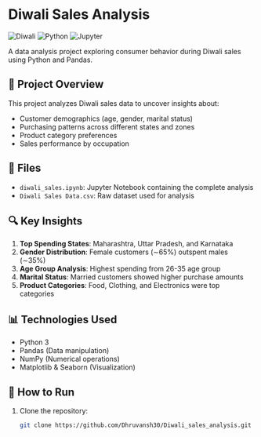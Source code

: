 # Diwali Sales Analysis

![Diwali](https://img.shields.io/badge/Festival-Diwali-orange) ![Python](https://img.shields.io/badge/Language-Python-blue) ![Jupyter](https://img.shields.io/badge/Notebook-Jupyter-orange)

A data analysis project exploring consumer behavior during Diwali sales using Python and Pandas.

## 📌 Project Overview
This project analyzes Diwali sales data to uncover insights about:
- Customer demographics (age, gender, marital status)
- Purchasing patterns across different states and zones
- Product category preferences
- Sales performance by occupation

## 📂 Files
- `diwali_sales.ipynb`: Jupyter Notebook containing the complete analysis
- `Diwali Sales Data.csv`: Raw dataset used for analysis

## 🔍 Key Insights
1. **Top Spending States**: Maharashtra, Uttar Pradesh, and Karnataka
2. **Gender Distribution**: Female customers (∼65%) outspent males (∼35%)
3. **Age Group Analysis**: Highest spending from 26-35 age group
4. **Marital Status**: Married customers showed higher purchase amounts
5. **Product Categories**: Food, Clothing, and Electronics were top categories

## 📊 Technologies Used
- Python 3
- Pandas (Data manipulation)
- NumPy (Numerical operations)
- Matplotlib & Seaborn (Visualization)

## 🚀 How to Run
1. Clone the repository:
   ```bash
   git clone https://github.com/Dhruvansh30/Diwali_sales_analysis.git
